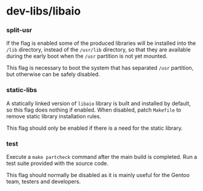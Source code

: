 # dev-libs/libaio

### split-usr
If the flag is enabled some of the produced libraries will be installed into the `/lib` directory, instead of the `/usr/lib` directory, so that they are available during the early boot when the `/usr` partition is not yet mounted.

This flag is necessary to boot the system that has separated `/usr` partition, but otherwise can be safely disabled.

### static-libs
A statically linked version of `libaio` library is built and installed by default, so this flag does nothing if enabled. When disabled, patch `Makefile` to remove static library installation rules.

This flag should only be enabled if there is a need for the static library.

### test
Execute a `make partcheck` command after the main build is completed. Run a test suite provided with the source code.

This flag should normally be disabled as it is mainly useful for the Gentoo team, testers and developers.
